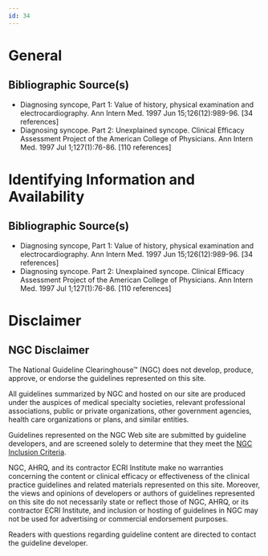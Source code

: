 ```yaml
---
id: 34
---
```


# General

## Bibliographic Source(s)

- Diagnosing syncope, Part 1: Value of history, physical examination and electrocardiography. Ann Intern Med. 1997 Jun 15;126(12):989-96. [34 references]
- Diagnosing syncope. Part 2: Unexplained syncope. Clinical Efficacy Assessment Project of the American College of Physicians. Ann Intern Med. 1997 Jul 1;127(1):76-86. [110 references]

# Identifying Information and Availability

## Bibliographic Source(s)

- Diagnosing syncope, Part 1: Value of history, physical examination and electrocardiography. Ann Intern Med. 1997 Jun 15;126(12):989-96. [34 references]
- Diagnosing syncope. Part 2: Unexplained syncope. Clinical Efficacy Assessment Project of the American College of Physicians. Ann Intern Med. 1997 Jul 1;127(1):76-86. [110 references]

# Disclaimer

## NGC Disclaimer

The National Guideline Clearinghouse™ (NGC) does not develop, produce, approve, or endorse the guidelines represented on this site.

All guidelines summarized by NGC and hosted on our site are produced under the auspices of medical specialty societies, relevant professional associations, public or private organizations, other government agencies, health care organizations or plans, and similar entities.

Guidelines represented on the NGC Web site are submitted by guideline developers, and are screened solely to determine that they meet the [NGC Inclusion Criteria](/help-and-about/summaries/inclusion-criteria).

NGC, AHRQ, and its contractor ECRI Institute make no warranties concerning the content or clinical efficacy or effectiveness of the clinical practice guidelines and related materials represented on this site. Moreover, the views and opinions of developers or authors of guidelines represented on this site do not necessarily state or reflect those of NGC, AHRQ, or its contractor ECRI Institute, and inclusion or hosting of guidelines in NGC may not be used for advertising or commercial endorsement purposes.

Readers with questions regarding guideline content are directed to contact the guideline developer.

